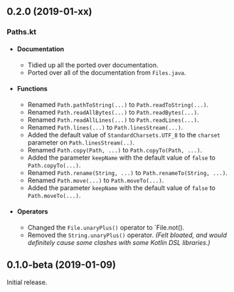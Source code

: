 ## 0.2.0 (2019-01-xx)

### Paths.kt

* #### Documentation
  * Tidied up all the ported over documentation.
  * Ported over all of the documentation from `Files.java`.

* #### Functions
  * Renamed `Path.pathToString(...)` to `Path.readToString(...)`.
  * Renamed `Path.readAllBytes(...)` to `Path.readBytes(...)`.
  * Renamed `Path.readAllLines(...)` to `Path.readLines(...)`.
  * Renamed `Path.lines(...)` to `Path.linesStream(...)`.
  * Added the default value of `StandardCharsets.UTF_8` to the `charset` parameter on `Path.linesStream(..)`.
  * Renamed `Path.copy(Path, ...)` to `Path.copyTo(Path, ...)`.
  * Added the parameter `keepName` with the default value of `false` to `Path.copyTo(...)`.
  * Renamed `Path.rename(String, ...)` to `Path.renameTo(String, ...)`.
  * Renamed `Path.move(...)` to `Path.moveTo(...)`.
  * Added the parameter `keepName` with the default value of `false` to `Path.moveTo(...)`.

* #### Operators
  * Changed the `File.unaryPlus()` operator to `File.not().
  * Removed the `String.unaryPlus()` operator. *(Felt bloated, and would definitely cause some clashes with some Kotlin DSL libraries.)*

## 0.1.0-beta (2019-01-09)
Initial release.